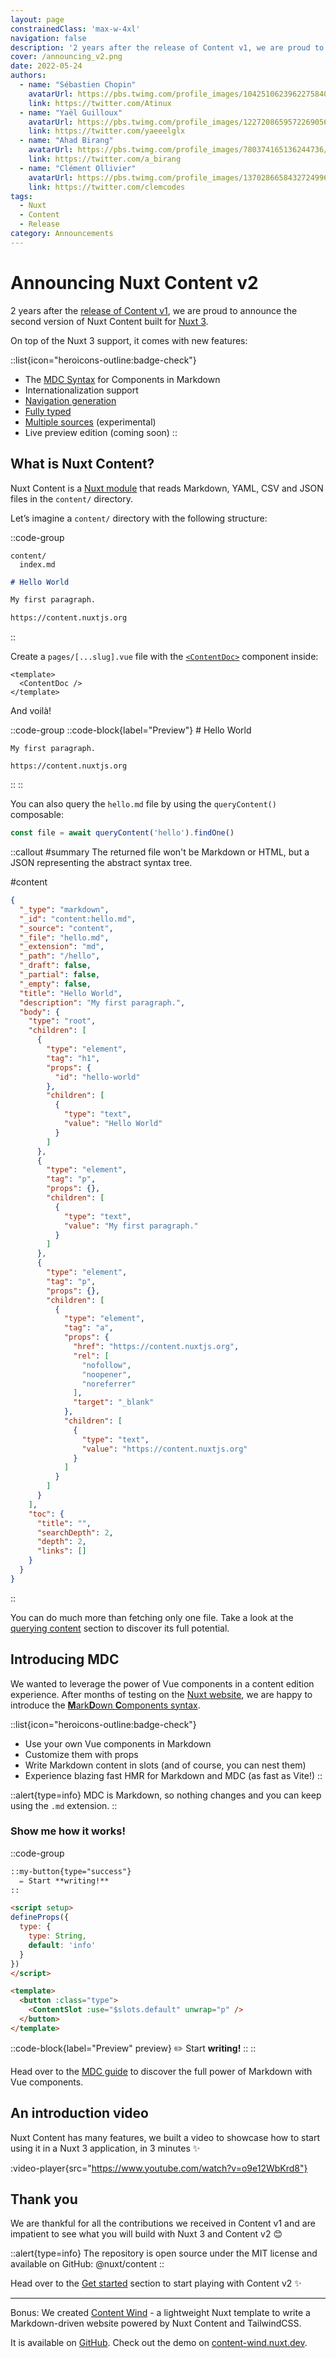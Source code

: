 ```yaml
---
layout: page
constrainedClass: 'max-w-4xl'
navigation: false
description: '2 years after the release of Content v1, we are proud to announce the second version of Nuxt Content built for Nuxt 3.'
cover: /announcing_v2.png
date: 2022-05-24
authors:
  - name: "Sébastien Chopin"
    avatarUrl: https://pbs.twimg.com/profile_images/1042510623962275840/1Iw_Mvud_400x400.jpg
    link: https://twitter.com/Atinux
  - name: "Yaël Guilloux"
    avatarUrl: https://pbs.twimg.com/profile_images/1227208659572269056/Yo6GUjZw_400x400.jpg
    link: https://twitter.com/yaeeelglx
  - name: "Ahad Birang"
    avatarUrl: https://pbs.twimg.com/profile_images/780374165136244736/x5HfdWA1_400x400.jpg
    link: https://twitter.com/a_birang
  - name: "Clément Ollivier" 
    avatarUrl: https://pbs.twimg.com/profile_images/1370286658432724996/ZMSDzzIi_400x400.jpg
    link: https://twitter.com/clemcodes
tags:
  - Nuxt
  - Content
  - Release
category: Announcements
---
```


# Announcing Nuxt Content v2

2 years after the [release of Content v1](https://github.com/nuxt/content/releases/tag/v1.0.0), we are proud to announce the second version of Nuxt Content built for [Nuxt 3](https://nuxt.com).

On top of the Nuxt 3 support, it comes with new features:

::list{icon="heroicons-outline:badge-check"}
- The [MDC Syntax](/guide/writing/mdc) for Components in Markdown
- Internationalization support
- [Navigation generation](/guide/displaying/navigation)
- [Fully typed](/guide/displaying/typescript)
- [Multiple sources](/api/configuration#sources) (experimental)
- Live preview edition (coming soon)
::

## What is Nuxt Content?

Nuxt Content is a [Nuxt module](https://nuxt.com/docs/guide/concepts/modules) that reads Markdown, YAML, CSV and JSON files in the `content/` directory.

Let’s imagine a `content/` directory with the following structure:

::code-group
  ``` [Directory Structure]
  content/
    index.md
  ```

  ```md [index.md]
  # Hello World

  My first paragraph.

  https://content.nuxtjs.org
  ```
::

Create a `pages/[...slug].vue` file with the [`<ContentDoc>`](/guide/displaying/rendering) component inside:

```vue [pages/[...slug].vue]
<template>
  <ContentDoc />
</template>
```

And voilà!

::code-group
  ::code-block{label="Preview"}
    # Hello World

    My first paragraph.

    https://content.nuxtjs.org
  ::
::

You can also query the `hello.md` file by using the `queryContent()` composable:

```ts
const file = await queryContent('hello').findOne()
```

::callout
#summary
The returned file won't be Markdown or HTML, but a JSON representing the abstract syntax tree.

#content
```json [document value]
{
  "_type": "markdown",
  "_id": "content:hello.md",
  "_source": "content",
  "_file": "hello.md",
  "_extension": "md",
  "_path": "/hello",
  "_draft": false,
  "_partial": false,
  "_empty": false,
  "title": "Hello World",
  "description": "My first paragraph.",
  "body": {
    "type": "root",
    "children": [
      {
        "type": "element",
        "tag": "h1",
        "props": {
          "id": "hello-world"
        },
        "children": [
          {
            "type": "text",
            "value": "Hello World"
          }
        ]
      },
      {
        "type": "element",
        "tag": "p",
        "props": {},
        "children": [
          {
            "type": "text",
            "value": "My first paragraph."
          }
        ]
      },
      {
        "type": "element",
        "tag": "p",
        "props": {},
        "children": [
          {
            "type": "element",
            "tag": "a",
            "props": {
              "href": "https://content.nuxtjs.org",
              "rel": [
                "nofollow",
                "noopener",
                "noreferrer"
              ],
              "target": "_blank"
            },
            "children": [
              {
                "type": "text",
                "value": "https://content.nuxtjs.org"
              }
            ]
          }
        ]
      }
    ],
    "toc": {
      "title": "",
      "searchDepth": 2,
      "depth": 2,
      "links": []
    }
  }
}
```
::

You can do much more than fetching only one file. Take a look at the [querying content](/guide/displaying/querying) section to discover its full potential.

## Introducing MDC

We wanted to leverage the power of Vue components in a content edition experience. After months of testing on the [Nuxt website](https://nuxtjs.org), we are happy to introduce the [**M**ark**D**own **C**omponents syntax](/guide/writing/mdc).

::list{icon="heroicons-outline:badge-check"}
- Use your own Vue components in Markdown
- Customize them with props
- Write Markdown content in slots (and of course, you can nest them)
- Experience blazing fast HMR for Markdown and MDC (as fast as Vite!)
::

::alert{type=info}
MDC is Markdown, so nothing changes and you can keep using the `.md` extension.
::

### Show me how it works!

::code-group
  ```md [content/index.md]
  ::my-button{type="success"}
    ✏️ Start **writing!**
  ::
  ```

  ```html [components/MyButton.vue]
  <script setup>
  defineProps({
    type: {
      type: String,
      default: 'info'
    }
  })
  </script>

  <template>
    <button :class="type">
      <ContentSlot :use="$slots.default" unwrap="p" />
    </button>
  </template>
  ```

  ::code-block{label="Preview" preview}
    <MyButton type="success">✏️ Start <strong>writing!</strong></MyButton>
  ::
::

Head over to the [MDC guide](/guide/writing/mdc) to discover the full power of Markdown with Vue components.

## An introduction video

Nuxt Content has many features, we built a video to showcase how to start using it in a Nuxt 3 application, in 3 minutes :sparkles:

:video-player{src="https://www.youtube.com/watch?v=o9e12WbKrd8"}

## Thank you

We are thankful for all the contributions we received in Content v1 and are impatient to see what you will build with Nuxt 3 and Content v2 :blush:

::alert{type=info}
The repository is open source under the MIT license and available on GitHub: @nuxt/content
::

Head over to the [Get started](/get-started) section to start playing with Content v2 :sparkles:

---

Bonus: We created [Content Wind](https://github.com/Atinux/content-wind) - a lightweight Nuxt template to write a Markdown-driven website powered by Nuxt Content and TailwindCSS.

It is available on [GitHub](https://github.com/Atinux/content-wind). Check out the demo on [content-wind.nuxt.dev](https://content-wind.nuxt.dev).

